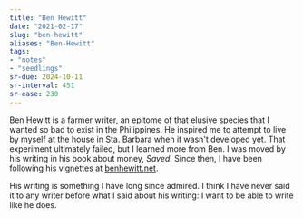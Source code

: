 ```yaml
---
title: "Ben Hewitt"
date: "2021-02-17"
slug: "ben-hewitt"
aliases: "Ben-Hewitt"
tags:
- "notes"
- "seedlings"
sr-due: 2024-10-11
sr-interval: 451
sr-ease: 230
---
```


Ben Hewitt is a farmer writer, an epitome of that elusive species that I wanted so bad to exist in the Philippines. He inspired me to attempt to live by myself at the house in Sta. Barbara when it wasn't developed yet. That experiment ultimately failed, but I learned more from Ben. I was moved by his writing in his book about money, *Saved*. Since then, I have been following his vignettes at [benhewitt.net](https://benhewitt.net/).

His writing is something I have long since admired. I think I have never said it to any writer before what I said about his writing: I want to be able to write like he does.

